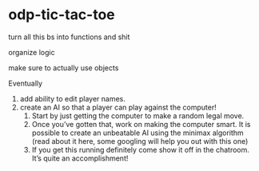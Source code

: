 # odp-tic-tac-toe

turn all this bs into functions and shit

organize logic

make sure to actually use objects

Eventually 
1.  add ability to edit player names.
2.  create an AI so that a player can play against the computer!
    1. Start by just getting the computer to make a random legal move.
    2. Once you’ve gotten that, work on making the computer smart. It is possible to create an unbeatable AI using the minimax algorithm (read about it here, some googling will help you out with this one)
    3. If you get this running definitely come show it off in the chatroom. It’s quite an accomplishment!